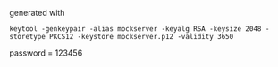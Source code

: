 generated with
```shell
keytool -genkeypair -alias mockserver -keyalg RSA -keysize 2048 -storetype PKCS12 -keystore mockserver.p12 -validity 3650
```
password = 123456